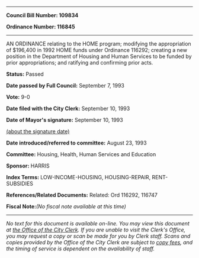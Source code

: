

********

**Council Bill Number: 109834**
   
**Ordinance Number: 116845**
********

 AN ORDINANCE relating to the HOME program; modifying the appropriation of $196,400 in 1992 HOME funds under Ordinance 116292; creating a new position in the Department of Housing and Human Services to be funded by prior appropriations; and ratifying and confirming prior acts.

**Status:** Passed
   
**Date passed by Full Council:** September 7, 1993
   
**Vote:** 9-0
   
**Date filed with the City Clerk:** September 10, 1993
   
**Date of Mayor's signature:** September 10, 1993
   
[(about the signature date)](/~public/approvaldate.htm)
   
   
   
**Date introduced/referred to committee:** August 23, 1993
   
**Committee:** Housing, Health, Human Services and Education
   
**Sponsor:** HARRIS
   
   
**Index Terms:** LOW-INCOME-HOUSING, HOUSING-REPAIR, RENT-SUBSIDIES

**References/Related Documents:** Related: Ord 116292, 116747

**Fiscal Note:**_(No fiscal note available at this time)_
********

_No text for this document is available on-line. You may view this document at [the Office of the City Clerk](http://www.seattle.gov/leg/clerk/contactUs.htm). If you are unable to visit the Clerk's Office, you may request a copy or scan be made for you by Clerk staff. Scans and copies provided by the Office of the City Clerk are subject to [copy fees](http://clerk.seattle.gov/~public/clerkfees.htm), and the timing of service is dependent on the availability of staff._

